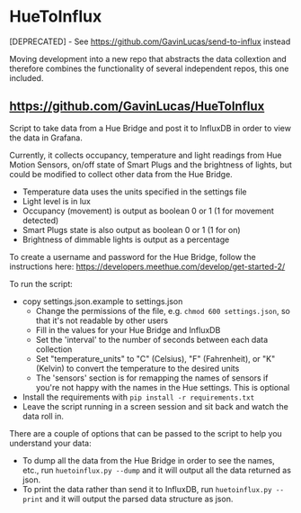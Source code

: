 HueToInflux
===========

[DEPRECATED] - See https://github.com/GavinLucas/send-to-influx instead

Moving development into a new repo that abstracts the data collextion and therefore combines the functionality of several independent repos, this one included.

https://github.com/GavinLucas/HueToInflux
-----------------------------------------

Script to take data from a Hue Bridge and post it to InfluxDB in order to view the data in Grafana.

Currently, it collects occupancy, temperature and light readings from Hue Motion Sensors, on/off state 
of Smart Plugs and the brightness of lights, but could be modified to collect other data from the Hue Bridge.

- Temperature data uses the units specified in the settings file
- Light level is in lux
- Occupancy (movement) is output as boolean 0 or 1 (1 for movement detected)
- Smart Plugs state is also output as boolean 0 or 1 (1 for on)
- Brightness of dimmable lights is output as a percentage

To create a username and password for the Hue Bridge, follow the instructions 
here: https://developers.meethue.com/develop/get-started-2/

To run the script:
- copy settings.json.example to settings.json
  - Change the permissions of the file, e.g. `chmod 600 settings.json`, so that it's not readable 
  by other users
  - Fill in the values for your Hue Bridge and InfluxDB
  - Set the 'interval' to the number of seconds between each data collection
  - Set "temperature_units" to "C" (Celsius), "F" (Fahrenheit), or "K" (Kelvin) to convert the temperature 
  to the desired units
  - The 'sensors' section is for remapping the names of sensors if you're not happy with the names in the 
  Hue settings.  This is optional
- Install the requirements with `pip install -r requirements.txt`
- Leave the script running in a screen session and sit back and watch the data roll in.

There are a couple of options that can be passed to the script to help you understand your data:

- To dump all the data from the Hue Bridge in order to see the names, etc., run `huetoinflux.py --dump` 
and it will output all the data returned as json.
- To print the data rather than send it to InfluxDB, run `huetoinflux.py --print` and it will output the
parsed data structure as json.
